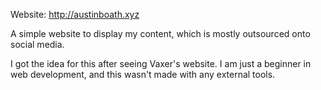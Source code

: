 Website: http://austinboath.xyz

A simple website to display my content, which is mostly outsourced onto social media.

I got the idea for this after seeing Vaxer's website. I am just a beginner in web development, and this wasn't made with any external tools.
